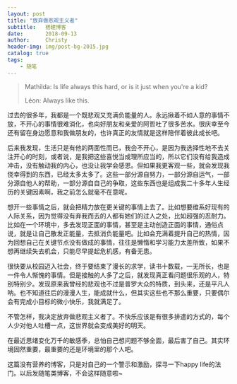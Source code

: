 ```yaml
---
layout: post
title: "放弃做悲观主义者"
subtitle:   搭建博客
date:       2018-09-13 
author:     Christy
header-img: img/post-bg-2015.jpg
catalog: true
tags:
    - 随笔
---
```


> Mathilda:
> Is life always this hard, or is it just when you're a kid?
> 
> Léon:
> Always like this.

过去的很多年，我都是一个既悲观又充满负能量的人。永远揪着不如人意的事情不放，不开心的事情很难消化，也向好朋友和亲爱的阿哲吐了很多苦水。很庆幸至今还有留在身边愿意和我做朋友的，也许真正的友情就是这样陪伴着彼此成长吧。

后来我发现，生活只是有他的两面性而已，我会不开心，是因为我选择性地不去关注开心的时刻，或者说，是我把这些喜悦当成理所应当的，所以它们没有给我造成冲击，没有触动我的内心，也没让我学会感恩。但如果我更客观一些，就会发现我侥幸得到的东西，已经太多太多了。这些一部分源自努力，一部分源自运气，一部分源自他人的帮助，一部分源自自己的争取，这些东西也是组成我二十多年人生经历的关键因素啊，我之前怎么就毫不在意呢。

想开一些事情之后，就会把精力放在更关键的事情上去了。比如想要维系好现有的人际关系，因为觉得没有弃我而去的人都有她们的过人之处，比如超强的忍耐力。比如在一个环境中，多去发现正面的事情，甚至是主动创造正面的事情，通俗点说，就是让自己散发正能量，去抵消负能量吧。比如会充满着提升自己的热情，因为回想自己在关键节点没有做成的事情，往往是懒惰和学习能力太差所致，如果不想再继续失去机会，只能尽早提起危机感，有备无患。

很快要从校园迈入社会，终于要结束了漫长的求学，读书十数载，一无所长，也是一件令人惭愧的事情。但是接触的人多了之后，就发现真正看问题很乐观的人，特别特别少。发现原来我曾经的悲观也不过是普罗大众的特质，到头来，还是平凡人呐。也不知道往后的漫漫人生，能成就什么，但其实这些也不那么重要，只要偶尔会有完成小目标的微小快乐，我就满足了。

不管怎样，我决定放弃做悲观主义者了。不快乐应该是有很多排遣的方式的，每个人少对他人吐槽一点，这世界就会变成美好的明天。

在最近思绪变化万千的敏感季，总怕自己想问题不够全面，最后害了自己。其实环境固然重要，最重要的还是环境里的那个人吧。

这篇没有营养的博客，只是对自己的一个警示和激励，探寻一下happy life的法门。以后发随笔类博客，不会这样随意啦~